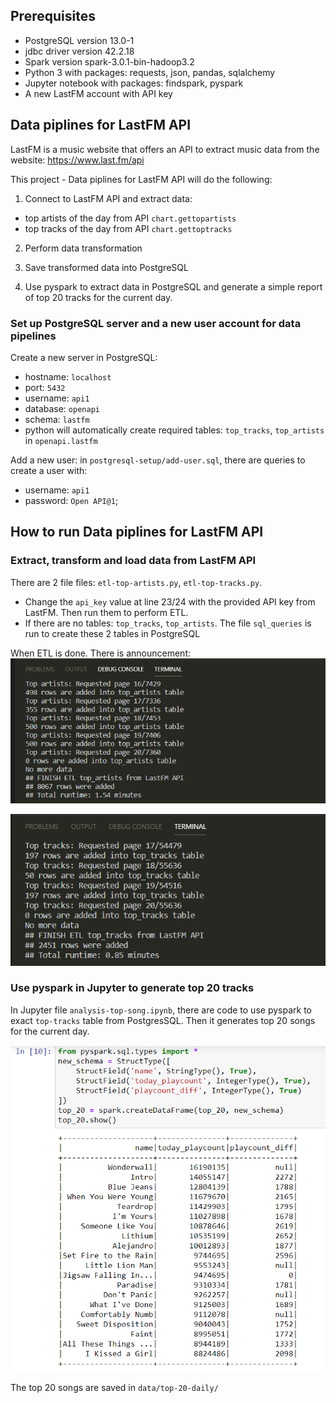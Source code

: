 ## Prerequisites
- PostgreSQL version 13.0-1
- jdbc driver version 42.2.18
- Spark version spark-3.0.1-bin-hadoop3.2
- Python 3 with packages: requests, json, pandas, sqlalchemy
- Jupyter notebook with packages: findspark, pyspark
- A new LastFM account with API key

## Data piplines for LastFM API
LastFM is a music website that offers an API to extract music data from the website: https://www.last.fm/api

This project - Data piplines for LastFM API will do the following:
1. Connect to LastFM API and extract data: 
  - top artists of the day from API `chart.gettopartists`
  - top tracks of the day from API `chart.gettoptracks`

2. Perform data transformation

3. Save transformed data into PostgreSQL

4. Use pyspark to extract data in PostgreSQL and generate a simple report of top 20 tracks for the current day.

### Set up PostgreSQL server and a new user account for data pipelines
Create a new server in PostgreSQL:
- hostname: `localhost`
- port: `5432`
- username: `api1`
- database: `openapi`
- schema: `lastfm`
- python will automatically create required tables: `top_tracks`, `top_artists` in `openapi.lastfm`

Add a new user: in `postgresql-setup/add-user.sql`, there are queries to create a user with:
- username: `api1` 
- password: `Open API@1`;

## How to run Data piplines for LastFM API
### Extract, transform and load data from LastFM API
There are 2 file files: `etl-top-artists.py`, `etl-top-tracks.py`. 
- Change the `api_key` value at line 23/24 with the provided API key from LastFM. Then run them to perform ETL.
- If there are no tables: `top_tracks`, `top_artists`. The file `sql_queries` is run to create these 2 tables in PostgreSQL

When ETL is done. There is announcement:
  ![ETL Artists](./images/artists.png)

  ![ETL Tracks](./images/tracks.png)

### Use pyspark in Jupyter to generate top 20 tracks
In Jupyter file `analysis-top-song.ipynb`, there are code to use pyspark to exact `top-tracks` table from PostgresSQL. Then it generates top 20 songs for the current day.

  ![Top 20 Songs](./images/top-20.png)

The top 20 songs are saved in `data/top-20-daily/`
